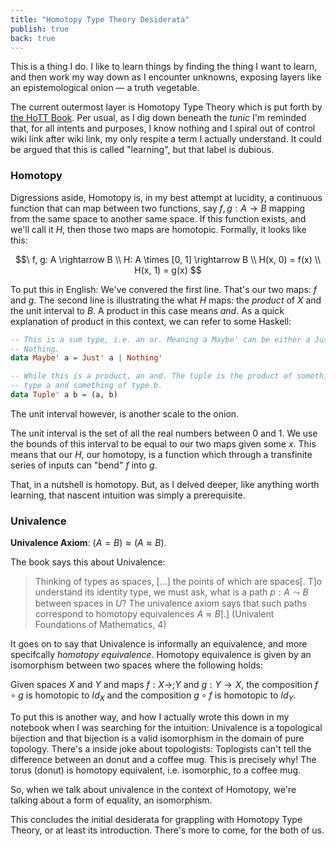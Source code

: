 ```yaml
---
title: "Homotopy Type Theory Desiderata"
publish: true
back: true
---
```


This is a thing I do. I like to learn things by finding the thing I
want to learn, and then work my way down as I encounter unknowns,
exposing layers like an epistemological onion — a truth vegetable.

The current outermost layer is Homotopy Type Theory which is put forth
by [the HoTT Book](https://homotopytypetheory.org/book/). Per usual,
as I dig down beneath the _tunic_ I'm reminded that, for all intents
and purposes, I know nothing and I spiral out of control wiki link
after wiki link, my only respite a term I actually understand. It
could be argued that this is called "learning", but that label is
dubious.

### Homotopy

Digressions aside, Homotopy is, in my best attempt at lucidity, a
continuous function that can map between two functions, say $f,g: A
\rightarrow B$ mapping from the same space to another same space. If
this function exists, and we'll call it $H$, then those two maps are
homotopic. Formally, it looks like this:

$$\
f, g: A \rightarrow B \\
H: A \times [0, 1] \rightarrow B \\
H(x, 0) = f(x) \\
H(x, 1) = g(x)
$$

To put this in English: We've convered the first line.  That's our two
maps: $f$ and $g$. The second line is illustrating the what $H$ maps:
the _product_ of $X$ and the unit interval to $B$. A product in this
case means _and_. As a quick explanation of product in this context,
we can refer to some Haskell:

```haskell
-- This is a sum type, i.e. an or. Meaning a Maybe' can be either a Just' a or
-- Nothing.
data Maybe' a = Just' a | Nothing'

-- While this is a product, an and. The tuple is the product of something of
-- type a and something of type b.
data Tuple' a b = (a, b)
```

The unit interval however, is another scale to the onion.

The unit interval is the set of all the real numbers between $0$ and
$1$. We use the bounds of this interval to be equal to our two maps
given some $x$. This means that our $H$, our homotopy, is a function
which through a transfinite series of inputs can "bend" $f$ into $g$.

That, in a nutshell is homotopy. But, as I delved deeper, like
anything worth learning, that nascent intuition was simply a
prerequisite.

### Univalence

__Univalence Axiom__: $(A = B) \approx (A \approx B)$.

The book says this about Univalence:

> Thinking of types as spaces, [...] the points of which are
> spaces[. T]o understand its identity type, we must ask, what is a
> path $p : A \leadsto B$ between spaces in $U$? The univalence axiom
> says that such paths correspond to homotopy equivalences $A \approx
> B$[.] (Univalent Foundations of Mathematics, 4)

It goes on to say that Univalence is informally an equivalence, and
more specifcally _homotopy equivalence_. Homotopy equivalence is given
by an isomorphism between two spaces where the following holds:

Given spaces $X$ and $Y$ and maps $f: X \rightarrow; Y$ and $g: Y
\rightarrow X$, the composition $f \circ g$ is homotopic to $Id_X$ and
the composition $g \circ f$ is homotopic to $Id_Y$.

To put this is another way, and how I actually wrote this down in my
notebook when I was searching for the intuition: Univalence is a
topological bijection and that bijection is a valid isomorphism in the
domain of pure topology.  There's a inside joke about topologists:
Toplogists can't tell the difference between an donut and a coffee
mug.  This is precisely why!  The torus (donut) is homotopy
equivalent, i.e. isomorphic, to a coffee mug.

So, when we talk about univalence in the context of Homotopy, we're
talking about a form of equality, an isomorphism.

This concludes the initial desiderata for grappling with Homotopy Type
Theory, or at least its introduction.  There's more to come, for the
both of us.
